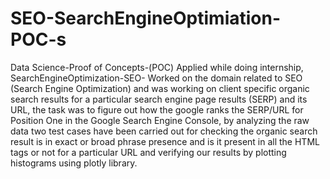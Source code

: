 # SEO-SearchEngineOptimiation-POC-s
Data Science-Proof of Concepts-(POC) Applied while doing internship, SearchEngineOptimization-SEO- Worked on the domain related to SEO (Search Engine Optimization) and was working on client specific organic search results for a particular search engine page results (SERP) and its URL, the task was to figure out how the google ranks the SERP/URL for Position One in the Google Search Engine Console, by analyzing the raw data two test cases have been carried out for checking the organic search result is in exact or broad phrase presence and is it present in all the HTML tags or not for a particular URL and verifying our results by plotting histograms using plotly library.
